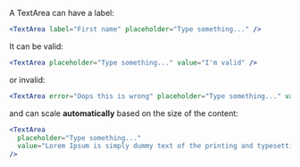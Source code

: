A TextArea can have a label:

```jsx harmony
<TextArea label="First name" placeholder="Type something..." />
```

It can be valid:

```jsx harmony
<TextArea placeholder="Type something..." value="I'm valid" />
```

or invalid:

```jsx harmony
<TextArea error="Oops this is wrong" placeholder="Type something..." value="I'm invalid" />
```

and can scale **automatically** based on the size of the content:

```jsx harmony
<TextArea
  placeholder="Type something..."
  value="Lorem Ipsum is simply dummy text of the printing and typesetting industry. Lorem Ipsum has been the industry's standard dummy text ever since the 1500s, when an unknown printer took a galley of type and scrambled it to make a type specimen book. It has survived not only five centuries, but also the leap into electronic typesetting, remaining essentially unchanged. It was popularised in the 1960s with the release of Letraset sheets containing Lorem Ipsum passages, and more recently with desktop publishing software like Aldus PageMaker including versions of Lorem Ipsum"
/>
```
